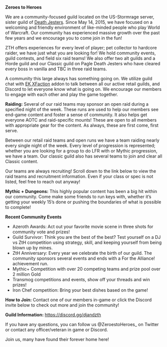**Zeroes to Heroes**

We are a community-focused guild located on the US-Stormrage server, sister guild of [Death Jesters](https://raider.io/guilds/us/stormrage/Death%20Jesters). Since May 14, 2015, we have focused on a welcoming and friendly environment of like-minded people who play World of Warcraft. Our community has experienced massive growth over the past few years and we encourage you to come join in the fun!

ZTH offers experiences for every level of player; pet collector to hardcore raider, we have just what you are looking for! We hold community events, guild contests, and field six raid teams! We also offer two alt guilds and a Horde guild and our Classic guild on Pagle Death Jesters who have cleared every boss in vanilla and TBC in three raid teams.

A community this large always has something going on. We utilize guild chat with [EK XFaction](https://www.curseforge.com/wow/addons/ek-xfaction) addon to talk between all our active retail guilds, and Discord to let everyone know what is going on. We encourage our members to engage with each other and play the game together.

**Raiding:** Several of our raid teams may sponsor an open raid during a specified night of the week. These runs are used to help our members see end-game content and foster a sense of community. It also helps get everyone AOTC and raid-specific mounts! These are open to all members with appropriate gear for the content. As always, these are first come, first serve.

Between our retail raid teams and open runs we have a team raiding nearly every single night of the week. Every level of progression is represented; whether you are looking for a group to do LFR with or Mythic progression, we have a team. Our classic guild also has several teams to join and clear all Classic content.

Our teams are always recruiting! Scroll down to the link below to view the raid teams and recruitment information. Even if your class or spec is not listed, feel free to reach out anyway!

**Mythic + Dungeons:** This highly popular content has been a big hit within our community. Come make some friends to run keys with, whether it’s getting your weekly 15’s done or pushing the boundaries of what is possible to complete!

**Recent Community Events**

- Azeroth Awards: Act out your favorite movie scene in three shots for community vote and prizes!
- Guild Survivor: Think you are the best of the best? Test yourself on a DJ vs ZtH competition using strategy, skill, and keeping yourself from being blown up by mines.
- ZtH Anniversary: Every year we celebrate the birth of our guild. The community sponsors several events and ends with a For the Alliance! achievement run.
- Mythic+ Competition with over 20 competing teams and prize pool over 2 million Gold
- Transmog competitions and events, show off your threads and win prizes!
- Iron Chef competition: Bring your best dishes based on the game!

**How to Join:** Contact one of our members in-game or click the Discord invite below to check out more and join the community!

**Guild Information:** https://discord.gg/djandzth

If you have any questions, you can follow us @ZeroestoHeroes\_ on Twitter or contact any officer/veteran in game or Discord.

Join us, many have found their forever home here!
